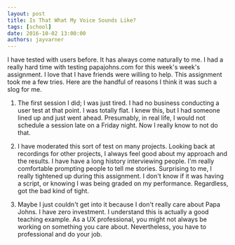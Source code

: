 ```yaml
---
layout: post
title: Is That What My Voice Sounds Like?
tags: [school]
date: 2016-10-02 13:00:00
authors: jayvarner
---
```


I have tested with users before. It has always come naturally to me. I had a really hard time with testing papajohns.com for this week's week's assignment. I love that I have friends were willing to help. This assignment took me a few tries. Here are the handful of reasons I think it was such a slog for me.

1) The first session I did; I was just tired. I had no business conducting a user test at that point. I was totally flat. I knew this, but I had someone lined up and just went ahead. Presumably, in real life, I would not schedule a session late on a Friday night. Now I really know to not do that.

2) I have moderated this sort of test on many projects. Looking back at recordings for other projects, I always feel good about my approach and the results. I have have a long history interviewing people. I'm really comfortable prompting people to tell me stories. Surprising to me, I really tightened up during this assignment. I don't know if it was having a script, or knowing I was being graded on my performance. Regardless, got the bad kind of tight.

3) Maybe I just couldn't get into it because I don't really care about Papa Johns. I have zero investment. I understand this is actually a good teaching example. As a UX professional, you might not always be working on something you care about. Nevertheless, you have to professional and do your job.
